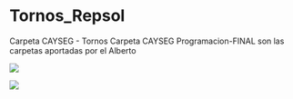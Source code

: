 # Tornos_Repsol


Carpeta CAYSEG - Tornos
Carpeta CAYSEG Programacion-FINAL  son las carpetas aportadas por el Alberto
   <p align="left">
   <img src="https://img.shields.io/badge/STATUS-EN%20DESAROLLO-green">
   </p>
   <p align="left">
   <image src="https://github.com/user-attachments/assets/68bdf784-0488-40cf-bd5a-d26d58f1dddd">
   <p align="left">
   
